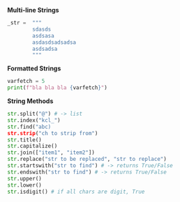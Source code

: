 
**Multi-line Strings**
```python
_str =  """
        sdasds
        asdsasa
        asdasdsadsadsa
        asdsadsa
        """
```
**Formatted Strings**
```python
varfetch = 5
print(f"bla bla bla {varfetch}")
```
**String Methods**
```python
str.split("@") # -> list
str.index("kcl_")
str.find("abc)
str.strip("ch to strip from")
str.title()
str.capitalize()
str.join(["item1", "item2"])
str.replace("str to be replaced", "str to replace")
str.startswith("str to find") # -> returns True/False
str.endswith("str to find") # -> returns True/False
str.upper()   
str.lower()
str.isdigit() # if all chars are digit, True
```
